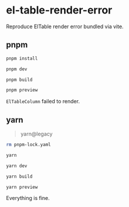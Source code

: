 # el-table-render-error

Reproduce ElTable render error bundled via vite.

## pnpm

```bash
pnpm install 

pnpm dev

pnpm build

pnpm preview
```

`ElTableColumn` failed to render.

## yarn

> yarn@legacy

```bash
rm pnpm-lock.yaml

yarn

yarn dev

yarn build

yarn preview
```

Everything is fine.
